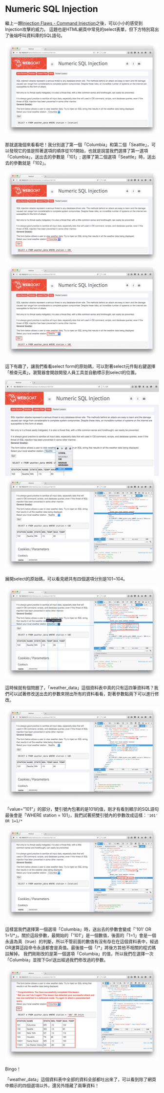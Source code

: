 Numeric SQL Injection
====
繼上一題[Injection Flaws - Command Injection](Command_Injection.md)之後，可以小小的感受到Injection攻擊的威力。
這題也是HTML網頁中常見的select表單，但下方特別寫出了後端呼叫資料庫的SQL語句。

![Numeric_SQL_Injection-01](../_ScreenShot/Injection_Flaws/Numeric_SQL_Injection/Numeric_SQL_Injection-01.png)

那就選幾個來看看吧！我分別選了第一個「Columbia」和第二個「Seattle」，可以發現它的值是照著選項的順序從101開始，也就是說當我們選擇了第一選項「Columbia」，送出去的參數是「101」; 選擇了第二個選項「Seattle」時，送出去的參數就是「102」。

![Numeric_SQL_Injection-02](../_ScreenShot/Injection_Flaws/Numeric_SQL_Injection/Numeric_SQL_Injection-02.png)
![Numeric_SQL_Injection-03](../_ScreenShot/Injection_Flaws/Numeric_SQL_Injection/Numeric_SQL_Injection-03.png)

這下有趣了，讓我們看看select form的原始碼，可以對著select元件點右鍵選擇「檢查元素」，瀏覽器會開啟開發人員工具並自動標示到select的位置。

![Numeric_SQL_Injection-04](../_ScreenShot/Injection_Flaws/Numeric_SQL_Injection/Numeric_SQL_Injection-04.png)
![Numeric_SQL_Injection-05](../_ScreenShot/Injection_Flaws/Numeric_SQL_Injection/Numeric_SQL_Injection-05.png)

展開select的原始碼，可以看見總共有四個選項分別是101~104。

![Numeric_SQL_Injection-06](../_ScreenShot/Injection_Flaws/Numeric_SQL_Injection/Numeric_SQL_Injection-06.png)

這時候就有個問題了，「weather_data」這個資料表中真的只有這四筆資料嗎？我們可以試著修改送出去的參數來撈出所有的資料看看，對著參數點兩下可以進行修改。

![Numeric_SQL_Injection-07](../_ScreenShot/Injection_Flaws/Numeric_SQL_Injection/Numeric_SQL_Injection-07.png)

「value="101"」的部分，雙引號內包著的是101的值，剛才有看到顯示的SQL語句最後會是「WHERE station = 101」，我們試著把雙引號內的參數改成這樣：`'101' OR 1=1/*`

![Numeric_SQL_Injection-08](../_ScreenShot/Injection_Flaws/Numeric_SQL_Injection/Numeric_SQL_Injection-08.png)

這樣當我們選擇第一個選項「Columbia」時，送出去的參數會變成「'101' OR 1=1/*」。關於這段參數，最開始的「'101'」是一個數值，後面的「1=1」會是一個永遠為真（true）的判斷，所以不管前面的數值有沒有存在在這個資料表中，經過OR運算這段命令永遠都會是真值。最後接一個「/\*」將後方其他不相關的程式碼註解掉。
我們剛剛改的是第一個選項「Columbia」的值，所以我們在選擇一次「Columbia」並按下Go!送出經過我們修改過的參數。

![Numeric_SQL_Injection-09](../_ScreenShot/Injection_Flaws/Numeric_SQL_Injection/Numeric_SQL_Injection-09.png)

Bingo！

「weather_data」這個資料表中全部的資料全部都吐出來了，可以看到除了網頁中顯示的四個選項以外，還另外隱藏了兩筆資料！
